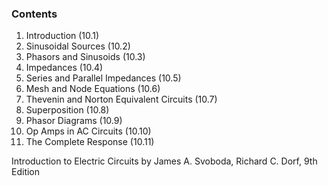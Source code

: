 ### Contents

1. Introduction (10.1)
2. Sinusoidal Sources (10.2)
3. Phasors and Sinusoids (10.3)
4. Impedances (10.4)
5. Series and Parallel Impedances (10.5)
6. Mesh and Node Equations (10.6)
7. Thevenin and Norton Equivalent Circuits (10.7)
8. Superposition (10.8)
9. Phasor Diagrams (10.9)
10. Op Amps in AC Circuits (10.10)
11. The Complete Response (10.11)

Introduction to Electric Circuits by James A. Svoboda, Richard C. Dorf, 9th Edition

